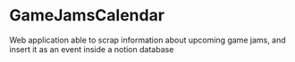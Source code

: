 # GameJamsCalendar

Web application able to scrap information about upcoming game jams, and insert it as an event inside a notion database

